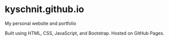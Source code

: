 # kyschnit.github.io

My personal website and portfolio

Built using HTML, CSS, JavaScript, and Bootstrap. Hosted on GitHub Pages.
